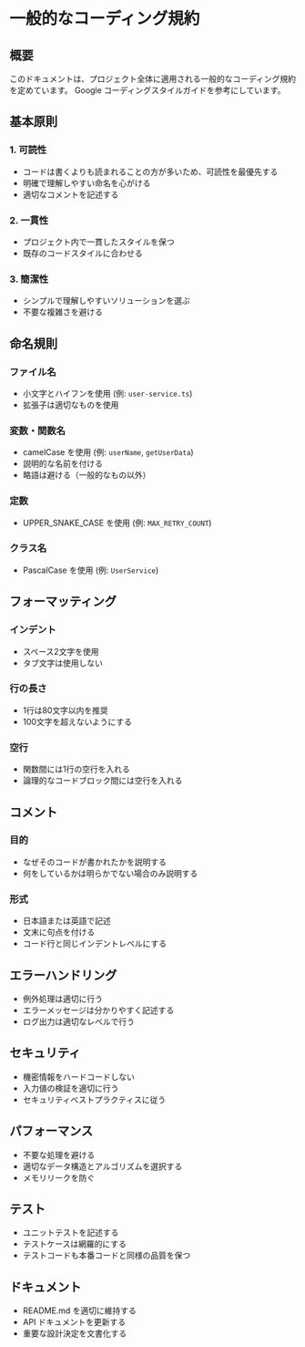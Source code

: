 # 一般的なコーディング規約

## 概要

このドキュメントは、プロジェクト全体に適用される一般的なコーディング規約を定めています。
Google コーディングスタイルガイドを参考にしています。

## 基本原則

### 1. 可読性
- コードは書くよりも読まれることの方が多いため、可読性を最優先する
- 明確で理解しやすい命名を心がける
- 適切なコメントを記述する

### 2. 一貫性
- プロジェクト内で一貫したスタイルを保つ
- 既存のコードスタイルに合わせる

### 3. 簡潔性
- シンプルで理解しやすいソリューションを選ぶ
- 不要な複雑さを避ける

## 命名規則

### ファイル名
- 小文字とハイフンを使用 (例: `user-service.ts`)
- 拡張子は適切なものを使用

### 変数・関数名
- camelCase を使用 (例: `userName`, `getUserData`)
- 説明的な名前を付ける
- 略語は避ける（一般的なもの以外）

### 定数
- UPPER_SNAKE_CASE を使用 (例: `MAX_RETRY_COUNT`)

### クラス名
- PascalCase を使用 (例: `UserService`)

## フォーマッティング

### インデント
- スペース2文字を使用
- タブ文字は使用しない

### 行の長さ
- 1行は80文字以内を推奨
- 100文字を超えないようにする

### 空行
- 関数間には1行の空行を入れる
- 論理的なコードブロック間には空行を入れる

## コメント

### 目的
- なぜそのコードが書かれたかを説明する
- 何をしているかは明らかでない場合のみ説明する

### 形式
- 日本語または英語で記述
- 文末に句点を付ける
- コード行と同じインデントレベルにする

## エラーハンドリング

- 例外処理は適切に行う
- エラーメッセージは分かりやすく記述する
- ログ出力は適切なレベルで行う

## セキュリティ

- 機密情報をハードコードしない
- 入力値の検証を適切に行う
- セキュリティベストプラクティスに従う

## パフォーマンス

- 不要な処理を避ける
- 適切なデータ構造とアルゴリズムを選択する
- メモリリークを防ぐ

## テスト

- ユニットテストを記述する
- テストケースは網羅的にする
- テストコードも本番コードと同様の品質を保つ

## ドキュメント

- README.md を適切に維持する
- API ドキュメントを更新する
- 重要な設計決定を文書化する
